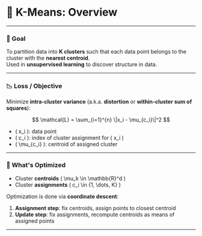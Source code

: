 # 📘 K-Means: Overview

---

### 🎯 Goal

To partition data into **K clusters** such that each data point belongs to the cluster with the **nearest centroid**.  
Used in **unsupervised learning** to discover structure in data.

---

### 📉 Loss / Objective

Minimize **intra-cluster variance** (a.k.a. **distortion** or **within-cluster sum of squares**):

$$
\mathcal{L} = \sum_{i=1}^{n} \|x_i - \mu_{c_i}\|^2
$$

- \( x_i \): data point  
- \( c_i \): index of cluster assignment for \( x_i \)  
- \( \mu_{c_i} \): centroid of assigned cluster  

---

### 🧠 What's Optimized

- Cluster **centroids** \( \mu_k \in \mathbb{R}^d \)  
- Cluster **assignments** \( c_i \in \{1, \dots, K\} \)  

Optimization is done via **coordinate descent**:  
1. **Assignment step**: fix centroids, assign points to closest centroid  
2. **Update step**: fix assignments, recompute centroids as means of assigned points  

---